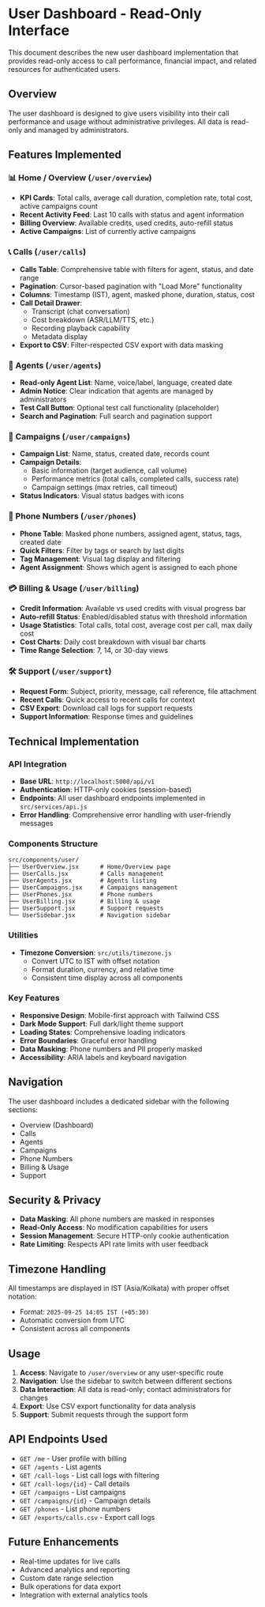 # User Dashboard - Read-Only Interface

This document describes the new user dashboard implementation that provides read-only access to call performance, financial impact, and related resources for authenticated users.

## Overview

The user dashboard is designed to give users visibility into their call performance and usage without administrative privileges. All data is read-only and managed by administrators.

## Features Implemented

### 📊 Home / Overview (`/user/overview`)
- **KPI Cards**: Total calls, average call duration, completion rate, total cost, active campaigns count
- **Recent Activity Feed**: Last 10 calls with status and agent information
- **Billing Overview**: Available credits, used credits, auto-refill status
- **Active Campaigns**: List of currently active campaigns

### 📞 Calls (`/user/calls`)
- **Calls Table**: Comprehensive table with filters for agent, status, and date range
- **Pagination**: Cursor-based pagination with "Load More" functionality
- **Columns**: Timestamp (IST), agent, masked phone, duration, status, cost
- **Call Detail Drawer**: 
  - Transcript (chat conversation)
  - Cost breakdown (ASR/LLM/TTS, etc.)
  - Recording playback capability
  - Metadata display
- **Export to CSV**: Filter-respected CSV export with data masking

### 🤖 Agents (`/user/agents`)
- **Read-only Agent List**: Name, voice/label, language, created date
- **Admin Notice**: Clear indication that agents are managed by administrators
- **Test Call Button**: Optional test call functionality (placeholder)
- **Search and Pagination**: Full search and pagination support

### 📣 Campaigns (`/user/campaigns`)
- **Campaign List**: Name, status, created date, records count
- **Campaign Details**: 
  - Basic information (target audience, call volume)
  - Performance metrics (total calls, completed calls, success rate)
  - Campaign settings (max retries, call timeout)
- **Status Indicators**: Visual status badges with icons

### 📱 Phone Numbers (`/user/phones`)
- **Phone Table**: Masked phone numbers, assigned agent, status, tags, created date
- **Quick Filters**: Filter by tags or search by last digits
- **Tag Management**: Visual tag display and filtering
- **Agent Assignment**: Shows which agent is assigned to each phone

### 💳 Billing & Usage (`/user/billing`)
- **Credit Information**: Available vs used credits with visual progress bar
- **Auto-refill Status**: Enabled/disabled status with threshold information
- **Usage Statistics**: Total calls, total cost, average cost per call, max daily cost
- **Cost Charts**: Daily cost breakdown with visual bar charts
- **Time Range Selection**: 7, 14, or 30-day views

### 🛠 Support (`/user/support`)
- **Request Form**: Subject, priority, message, call reference, file attachment
- **Recent Calls**: Quick access to recent calls for context
- **CSV Export**: Download call logs for support requests
- **Support Information**: Response times and guidelines

## Technical Implementation

### API Integration
- **Base URL**: `http://localhost:5000/api/v1`
- **Authentication**: HTTP-only cookies (session-based)
- **Endpoints**: All user dashboard endpoints implemented in `src/services/api.js`
- **Error Handling**: Comprehensive error handling with user-friendly messages

### Components Structure
```
src/components/user/
├── UserOverview.jsx      # Home/Overview page
├── UserCalls.jsx         # Calls management
├── UserAgents.jsx        # Agents listing
├── UserCampaigns.jsx     # Campaigns management
├── UserPhones.jsx        # Phone numbers
├── UserBilling.jsx       # Billing & usage
├── UserSupport.jsx       # Support requests
└── UserSidebar.jsx       # Navigation sidebar
```

### Utilities
- **Timezone Conversion**: `src/utils/timezone.js`
  - Convert UTC to IST with offset notation
  - Format duration, currency, and relative time
  - Consistent time display across all components

### Key Features
- **Responsive Design**: Mobile-first approach with Tailwind CSS
- **Dark Mode Support**: Full dark/light theme support
- **Loading States**: Comprehensive loading indicators
- **Error Boundaries**: Graceful error handling
- **Data Masking**: Phone numbers and PII properly masked
- **Accessibility**: ARIA labels and keyboard navigation

## Navigation

The user dashboard includes a dedicated sidebar with the following sections:
- Overview (Dashboard)
- Calls
- Agents
- Campaigns
- Phone Numbers
- Billing & Usage
- Support

## Security & Privacy

- **Data Masking**: All phone numbers are masked in responses
- **Read-Only Access**: No modification capabilities for users
- **Session Management**: Secure HTTP-only cookie authentication
- **Rate Limiting**: Respects API rate limits with user feedback

## Timezone Handling

All timestamps are displayed in IST (Asia/Kolkata) with proper offset notation:
- Format: `2025-09-25 14:05 IST (+05:30)`
- Automatic conversion from UTC
- Consistent across all components

## Usage

1. **Access**: Navigate to `/user/overview` or any user-specific route
2. **Navigation**: Use the sidebar to switch between different sections
3. **Data Interaction**: All data is read-only; contact administrators for changes
4. **Export**: Use CSV export functionality for data analysis
5. **Support**: Submit requests through the support form

## API Endpoints Used

- `GET /me` - User profile with billing
- `GET /agents` - List agents
- `GET /call-logs` - List call logs with filtering
- `GET /call-logs/{id}` - Call details
- `GET /campaigns` - List campaigns
- `GET /campaigns/{id}` - Campaign details
- `GET /phones` - List phone numbers
- `GET /exports/calls.csv` - Export call logs

## Future Enhancements

- Real-time updates for live calls
- Advanced analytics and reporting
- Custom date range selection
- Bulk operations for data export
- Integration with external analytics tools
